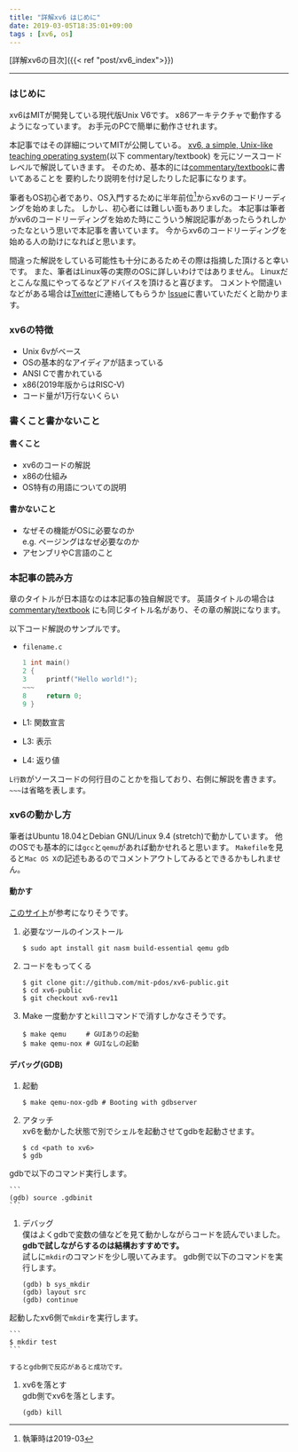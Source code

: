 ```yaml
---
title: "詳解xv6 はじめに"
date: 2019-03-05T18:35:01+09:00
tags : [xv6, os]
---
```

[詳解xv6の目次]({{< ref "post/xv6_index">}})
***

### はじめに  
xv6はMITが開発している現代版Unix V6です。
x86アーキテクチャで動作するようになっています。
お手元のPCで簡単に動作させれます。

本記事ではその詳細についてMITが公開している。
[xv6, a simple, Unix-like teaching operating system](https://pdos.csail.mit.edu/6.828/2018/xv6/book-rev11.pdf)(以下 commentary/textbook)
を元にソースコードレベルで解説していきます。
そのため、基本的には[commentary/textbook](https://pdos.csail.mit.edu/6.828/2018/xv6/book-rev11.pdf)に書いてあることを
要約したり説明を付け足したりした記事になります。

筆者もOS初心者であり、OS入門するために半年前位[^*]からxv6のコードリーディングを始めました。
しかし、初心者には難しい面もありました。
本記事は筆者がxv6のコードリーディングを始めた時にこういう解説記事があったらうれしかったなという思いで本記事を書いています。
今からxv6のコードリーディングを始める人の助けになればと思います。
[^*]: 執筆時は2019-03

間違った解説をしている可能性も十分にあるためその際は指摘した頂けると幸いです。
また、筆者はLinux等の実際のOSに詳しいわけではありません。
Linuxだとこんな風にやってるなどアドバイスを頂けると喜びます。
コメントや間違いなどがある場合は[Twitter](https://twitter.com/utam0k)に連絡してもらうか
[Issue](https://github.com/utam0k/utam0k.github.io/issues/1)に書いていただくと助かります。

### xv6の特徴
- Unix 6vがベース
- OSの基本的なアイディアが詰まっている
- ANSI Cで書かれている
- x86(2019年版からはRISC-V)
- コード量が1万行ないくらい


### 書くこと書かないこと
#### 書くこと
- xv6のコードの解説
- x86の仕組み
- OS特有の用語についての説明

#### 書かないこと
- なぜその機能がOSに必要なのか   
e.g. ページングはなぜ必要なのか
- アセンブリやC言語のこと

### 本記事の読み方  
章のタイトルが日本語なのは本記事の独自解説です。
英語タイトルの場合は[commentary/textbook](https://pdos.csail.mit.edu/6.828/2018/xv6/book-rev11.pdf)
にも同じタイトル名があり、その章の解説になります。

以下コード解説のサンプルです。  

- `filename.c`  

    ``` c
    1 int main()
    2 {
    3     printf("Hello world!");
    ~~~
    8     return 0;
    9 }
    ```
- L1: 関数宣言  
- L3: 表示  
- L4: 返り値  

`L行数`がソースコードの何行目のことかを指しており、右側に解説を書きます。
`~~~`は省略を表します。

### xv6の動かし方
筆者はUbuntu 18.04とDebian GNU/Linux 9.4 (stretch)で動かしています。
他のOSでも基本的には`gcc`と`qemu`があれば動かせれると思います。
`Makefile`を見ると`Mac OS X`の記述もあるのでコメントアウトしてみるとできるかもしれません。

#### 動かす
[このサイト](https://gcallah.github.io/OperatingSystems/xv6Install.html)が参考になりそうです。

1. 必要なツールのインストール

    ```
    $ sudo apt install git nasm build-essential qemu gdb
    ```
1. コードをもってくる

    ```
    $ git clone git://github.com/mit-pdos/xv6-public.git
    $ cd xv6-public
    $ git checkout xv6-rev11
    ```

1. Make
一度動かすと`kill`コマンドで消すしかなさそうです。

    ```
    $ make qemu     # GUIありの起動
    $ make qemu-nox # GUIなしの起動
    ```

#### デバッグ(GDB)
1. 起動  

    ```
    $ make qemu-nox-gdb # Booting with gdbserver
    ```
1. アタッチ  
xv6を動かした状態で別でシェルを起動させてgdbを起動させます。

    ```
    $ cd <path to xv6>
    $ gdb
    ```
gdbで以下のコマンド実行します。

    ```
    (gdb) source .gdbinit
    ```
1. デバッグ  
僕はよくgdbで変数の値などを見て動かしながらコードを読んでいました。  
**gdbで試しながらするのは結構おすすめです。**  
試しに`mkdir`のコマンドを少し覗いてみます。
gdb側で以下のコマンドを実行します。

    ```
    (gdb) b sys_mkdir
    (gdb) layout src
    (gdb) continue
    ```
起動したxv6側で`mkdir`を実行します。

    ```
    $ mkdir test
    ```

    するとgdb側で反応があると成功です。
1. xv6を落とす  
gdb側でxv6を落とします。
    
    ```
    (gdb) kill
    ```
